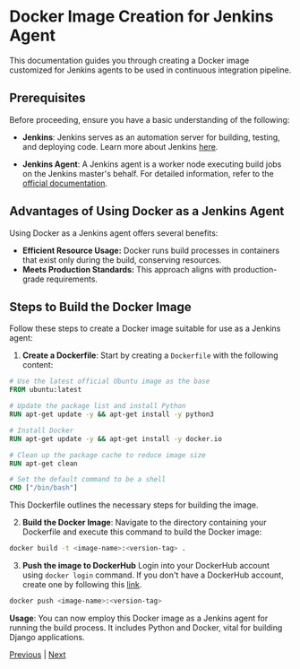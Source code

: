 # Docker Image Creation for Jenkins Agent

This documentation guides you through creating a Docker image customized for Jenkins agents to be used in continuous integration pipeline.

## Prerequisites

Before proceeding, ensure you have a basic understanding of the following:

- **Jenkins**: Jenkins serves as an automation server for building, testing, and deploying code. Learn more about Jenkins [here](../03.%20Jenkins/README.md).

- **Jenkins Agent**: A Jenkins agent is a worker node executing build jobs on the Jenkins master's behalf. For detailed information, refer to the [official documentation](https://www.jenkins.io/doc/book/using/using-agents/).

## Advantages of Using Docker as a Jenkins Agent

Using Docker as a Jenkins agent offers several benefits:

- **Efficient Resource Usage:** Docker runs build processes in containers that exist only during the build, conserving resources.
- **Meets Production Standards:** This approach aligns with production-grade requirements.

## Steps to Build the Docker Image

Follow these steps to create a Docker image suitable for use as a Jenkins agent:

1. **Create a Dockerfile**: Start by creating a `Dockerfile` with the following content:

```Dockerfile
# Use the latest official Ubuntu image as the base
FROM ubuntu:latest

# Update the package list and install Python
RUN apt-get update -y && apt-get install -y python3

# Install Docker
RUN apt-get update -y && apt-get install -y docker.io

# Clean up the package cache to reduce image size
RUN apt-get clean

# Set the default command to be a shell
CMD ["/bin/bash"]
```

This Dockerfile outlines the necessary steps for building the image.

2. **Build the Docker Image**: Navigate to the directory containing your Dockerfile and execute this command to build the Docker image:

```bash
docker build -t <image-name>:<version-tag> .
```

3. **Push the image to DockerHub**
Login into your DockerHub account using `docker login` command. If you don't have a DockerHub account, create one by following this [link](https://hub.docker.com/).

```sh
docker push <image-name>:<version-tag>
```

**Usage**: You can now employ this Docker image as a Jenkins agent for running the build process. It includes Python and Docker, vital for building Django applications.

[Previous](./01-Docker-Image-Django-App.md) | [Next](../02.%20Kubernetes%20&%20ArgoCD/README.md)